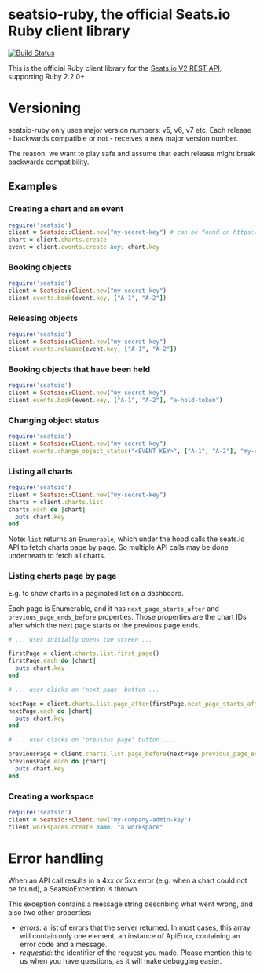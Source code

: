 # seatsio-ruby, the official Seats.io Ruby client library

[![Build Status](https://travis-ci.org/seatsio/seatsio-ruby.svg?branch=master)](https://travis-ci.org/seatsio/seatsio-ruby)

This is the official Ruby client library for the [Seats.io V2 REST API](https://docs.seats.io/docs/api-overview), supporting Ruby 2.2.0+


# Versioning

seatsio-ruby only uses major version numbers: v5, v6, v7 etc. Each release - backwards compatible or not - receives a new major version number.

The reason: we want to play safe and assume that each release might break backwards compatibility.

## Examples

### Creating a chart and an event

```ruby
require('seatsio')
client = Seatsio::Client.new("my-secret-key") # can be found on https://app.seats.io/settings
chart = client.charts.create
event = client.events.create key: chart.key
```

### Booking objects

```ruby
require('seatsio')
client = Seatsio::Client.new("my-secret-key")
client.events.book(event.key, ["A-1", "A-2"])
```

### Releasing objects

```ruby
require('seatsio')
client = Seatsio::Client.new("my-secret-key")
client.events.release(event.key, ["A-1", "A-2"])
```

### Booking objects that have been held

```ruby
require('seatsio')
client = Seatsio::Client.new("my-secret-key")
client.events.book(event.key, ["A-1", "A-2"], "a-hold-token")
```

### Changing object status

```ruby
require('seatsio')
client = Seatsio::Client.new("my-secret-key")
client.events.change_object_status("<EVENT KEY>", ["A-1", "A-2"], "my-custom-status")
```

### Listing all charts

```ruby
require('seatsio')
client = Seatsio::Client.new("my-secret-key")
charts = client.charts.list
charts.each do |chart|
  puts chart.key
end
```

Note: `list` returns an `Enumerable`, which under the hood calls the seats.io API to fetch charts page by page. So multiple API calls may be done underneath to fetch all charts.

### Listing charts page by page

E.g. to show charts in a paginated list on a dashboard.

Each page is Enumerable, and it has `next_page_starts_after` and `previous_page_ends_before` properties. Those properties are the chart IDs after which the next page starts or the previous page ends.

```ruby
# ... user initially opens the screen ...

firstPage = client.charts.list.first_page()
firstPage.each do |chart|
  puts chart.key
end
```

```ruby
# ... user clicks on 'next page' button ...

nextPage = client.charts.list.page_after(firstPage.next_page_starts_after)
nextPage.each do |chart|
  puts chart.key
end
```

```ruby
# ... user clicks on 'previous page' button ...

previousPage = client.charts.list.page_before(nextPage.previous_page_ends_before)
previousPage.each do |chart|
  puts chart.key
end
```

### Creating a workspace

```ruby
require('seatsio')
client = Seatsio::Client.new("my-company-admin-key")
client.workspaces.create name: "a workspace"
```

# Error handling

When an API call results in a 4xx or 5xx error (e.g. when a chart could not be found), a SeatsioException is thrown.

This exception contains a message string describing what went wrong, and also two other properties:

* *errors*: a list of errors that the server returned. In most cases, this array will contain only one element, an instance of ApiError, containing an error code and a message.
* *requestId*: the identifier of the request you made. Please mention this to us when you have questions, as it will make debugging easier.
